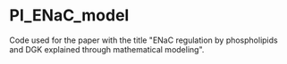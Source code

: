 # PI_ENaC_model
Code used for the paper with the title "ENaC regulation by phospholipids and DGK explained through mathematical modeling".
